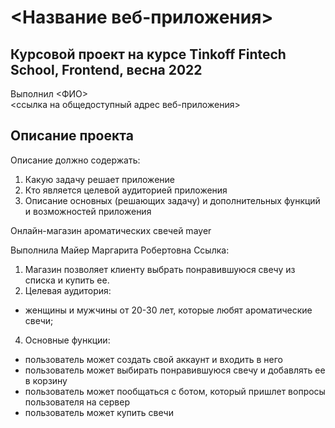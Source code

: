 # <Название веб-приложения>

## Курсовой проект на курсе Tinkoff Fintech School, Frontend, весна 2022
Выполнил <ФИО>  
<ссылка на общедоступный адрес веб-приложения>

## Описание проекта
Описание должно содержать:
1. Какую задачу решает приложение
2. Кто является целевой аудиторией приложения 
3. Описание основных (решающих задачу) и дополнительных функций и возможностей приложения


Онлайн-магазин ароматических свечей mayer

Выполнила Майер Маргарита Робертовна
Ссылка:

1. Магазин позволяет клиенту выбрать понравившуюся свечу из списка и купить ее.
2. Целевая аудитория: 
  - женщины и мужчины от 20-30 лет, которые любят ароматические свечи;
4. Основные функции:
  - пользователь может создать свой аккаунт и входить в него
  - пользователь может выбирать понравившуюся свечу и добавлять ее в корзину
  - пользователь может пообщаться с ботом, который пришлет вопросы пользователя на сервер
  - пользователь может купить свечи


